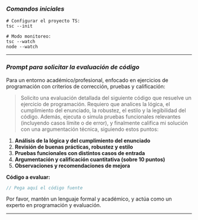 


### ***Comandos iniciales***
```
# Configurar el proyecto TS:
tsc --init

# Modo monitoreo:
tsc --watch
node --watch

```
---
### ***Prompt para solicitar la evaluación de código***
Para un entorno académico/profesional, enfocado en ejercicios de programación con criterios de corrección, pruebas y calificación:

> Solicito una evaluación detallada del siguiente código que resuelve un ejercicio de programación. Requiero que analices la lógica, el cumplimiento del enunciado, la robustez, el estilo y la legibilidad del código. Además, ejecuta o simula pruebas funcionales relevantes (incluyendo casos límite o de error), y finalmente califica mi solución con una argumentación técnica, siguiendo estos puntos:

1. **Análisis de la lógica y del cumplimiento del enunciado**
2. **Revisión de buenas prácticas, robustez y estilo**
3. **Pruebas funcionales con distintos casos de entrada**
4. **Argumentación y calificación cuantitativa (sobre 10 puntos)**
5. **Observaciones y recomendaciones de mejora**

**Código a evaluar:**

```ts
// Pega aquí el código fuente
```
Por favor, mantén un lenguaje formal y académico, y actúa como un experto en programación y evaluación.

---
